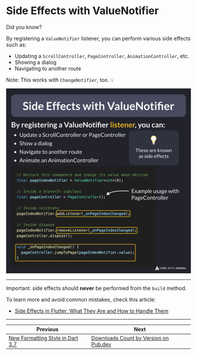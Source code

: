 # Side Effects with ValueNotifier

Did you know?

By registering a `ValueNotifier` listener, you can perform various side effects such as:

- Updating a `ScrollController`, `PageController`, `AnimationController`, etc.
- Showing a dialog 
- Navigating to another route

Note: This works with `ChangeNotifier`, too. 💡

![](230.png)

<!--

By registering a ValueNotifier listener, you can:
- Update a ScrollController, PageController, AnimationController, etc.
- Show a dialog
- Navigate to another route

// Example code using PageController:
// Declare this somewhere and change its value when desired
final pageIndexNotifier = ValueNotifier<int>(0);

// Inside a State<T> subclass
final pageController = PageController();

// Inside initState
pageIndexNotifier.addListener(_onPageIndexChanged);

// Inside dispose
pageIndexNotifier.removeListener(_onPageIndexChanged);
pageController.dispose();

void _onPageIndexChanged() {
  pageController.jumpToPage(pageIndexNotifier.value);
}
-->

---

Important: side effects should **never** be performed from the `build` method.

To learn more and avoid common mistakes, check this article:

- [Side Effects in Flutter: What They Are and How to Handle Them](https://codewithandrea.com/articles/side-effects-flutter/)

---

| Previous | Next |
| -------- | ---- |
| [New Formatting Style in Dart 3.7](../0229-new-formatting-style-dart-3.7/index.md) | [Downloads Count by Version on Pub.dev](../0231-download-counts-by-version/index.md) |

<!-- TWITTER|https://x.com/biz84/status/1895038901078945931 -->
<!-- LINKEDIN|https://www.linkedin.com/posts/andreabizzotto_did-you-know-by-registering-a-valuenotifier-activity-7300804765456781312-LQ_k -->
<!-- BLUESKY|https://bsky.app/profile/codewithandrea.com/post/3lj5kf362wc2u -->
